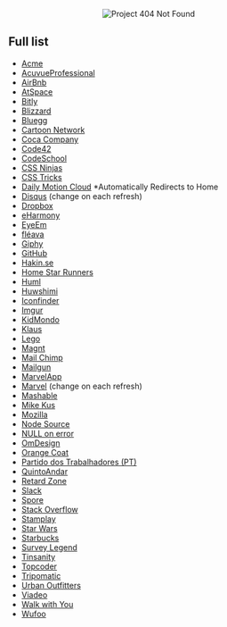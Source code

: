 <p align="center">
  <img src="http://lnfnunes.com.br/img/logo404.png" alt="Project 404 Not Found" />
</p>

## Full list

- [Acme](http://www.acme.com/missing.html)
- [AcuvueProfessional](http://www.acuvueprofessional.com/404)
- [AirBnb](https://www.airbnb.com.br/pagenotfound)
- [AtSpace](http://scar.atspace.org/404.html)
- [Bitly](https://bitly.com/a/404)
- [Blizzard](http://us.blizzard.com/en-us/not-found.html)
- [Bluegg](http://bluegg.co.uk/404)
- [Cartoon Network](http://cn3.cartoonnetwork.com.ar/error404.html)
- [Coca Company](http://www.coca-colacompany.com/404/)
- [Code42](http://www.code42.com/Error/)
- [CodeSchool](http://codeschool.com/404)
- [CSS Ninjas](http://www.cssninjas.com/404)
- [CSS Tricks](https://css-tricks.com/thispagedoesntexist)
- [Daily Motion Cloud](https://www.dmcloud.net/404/) *Automatically Redirects to Home
- [Disqus](https://disqus.com/by/a/) (change on each refresh)
- [Dropbox](https://www.dropbox.com/404)
- [eHarmony](http://www.eharmony.com/404/)
- [EyeEm](https://www.eyeem.com/404.html)
- [fléava](http://fleava.com/404)
- [Giphy](http://giphy.com/404)
- [GitHub](https://github.com/404)
- [Hakin.se](http://hakim.se/experiments/html5/404)
- [Home Star Runners](http://www.homestarrunner.com/random_garbage_text)
- [Huml](http://huml.org/404.shtml)
- [Huwshimi](http://huwshimi.com/404/)
- [Iconfinder](https://www.iconfinder.com/404)
- [Imgur](http://imgur.com/404)
- [KidMondo](http://kidmondo.com/404)
- [Klaus](http://www.klaus.dk/404040404040404)
- [Lego](http://www.lego.com/404notfound)
- [Magnt](http://www.magnt.com/404/)
- [Mail Chimp](http://mailchimp.com/404/)
- [Mailgun](http://www.mailgun.com/404)
- [MarvelApp](https://marvelapp.com/404/)
- [Marvel](http://marvel.com/404) (change on each refresh)
- [Mashable](http://mashable.com/404)
- [Mike Kus](http://mikekus.com/404)
- [Mozilla](https://www.mozilla.org/en-US/404)
- [Node Source](https://nodesource.com/404)
- [NULL on error](https://nullonerror.org/404)
- [OmDesign](https://omdesign.cz/fab404)
- [Orange Coat](https://www.orangecoat.com/dear-happy-internet-traveler)
- [Partido dos Trabalhadores (PT)](http://www.pt.org.br/404)
- [QuintoAndar](http://www.quintoandar.com.br/404)
- [Retard Zone](http://retardzone.com/404)
- [Slack](https://slack.com/404)
- [Spore](http://www.spore.com/404)
- [Stack Overflow](http://stackoverflow.com/404)
- [Stamplay](https://stamplay.com/404)
- [Star Wars](http://br.starwars.com/404)
- [Starbucks](http://www.starbucks.com/static/error/index.html)
- [Survey Legend](https://www.surveylegend.com/404)
- [Tinsanity](http://www.tinsanity.net/404.shtml)
- [Topcoder](https://www.topcoder.com/404)
- [Tripomatic](http://www.tripomatic.com/404)
- [Urban Outfitters](http://www.urbanoutfitters.com/urban/html/404.html)
- [Viadeo](http://www.viadeo.com/404)
- [Walk with You](http://www.walkwithyou.me/404)
- [Wufoo](http://www.wufoo.com/404/)
